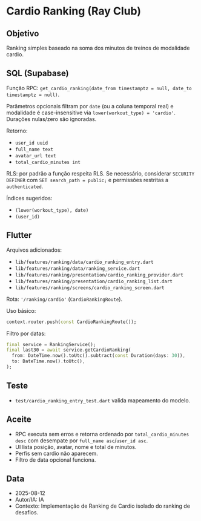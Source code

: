 # Cardio Ranking (Ray Club)

## Objetivo
Ranking simples baseado na soma dos minutos de treinos de modalidade cardio.

## SQL (Supabase)
Função RPC: `get_cardio_ranking(date_from timestamptz = null, date_to timestamptz = null)`.

Parâmetros opcionais filtram por `date` (ou a coluna temporal real) e modalidade é case-insensitive via `lower(workout_type) = 'cardio'`. Durações nulas/zero são ignoradas.

Retorno:
- `user_id uuid`
- `full_name text`
- `avatar_url text`
- `total_cardio_minutes int`

RLS: por padrão a função respeita RLS. Se necessário, considerar `SECURITY DEFINER` com `SET search_path = public;` e permissões restritas a `authenticated`.

Índices sugeridos:
- `(lower(workout_type), date)`
- `(user_id)`

## Flutter
Arquivos adicionados:
- `lib/features/ranking/data/cardio_ranking_entry.dart`
- `lib/features/ranking/data/ranking_service.dart`
- `lib/features/ranking/presentation/cardio_ranking_provider.dart`
- `lib/features/ranking/presentation/cardio_ranking_list.dart`
- `lib/features/ranking/screens/cardio_ranking_screen.dart`

Rota: `'/ranking/cardio'` (`CardioRankingRoute`).

Uso básico:
```dart
context.router.push(const CardioRankingRoute());
```

Filtro por datas:
```dart
final service = RankingService();
final last30 = await service.getCardioRanking(
  from: DateTime.now().toUtc().subtract(const Duration(days: 30)),
  to: DateTime.now().toUtc(),
);
```

## Teste
- `test/cardio_ranking_entry_test.dart` valida mapeamento do modelo.

## Aceite
- RPC executa sem erros e retorna ordenado por `total_cardio_minutes desc` com desempate por `full_name asc`/`user_id asc`.
- UI lista posição, avatar, nome e total de minutos.
- Perfis sem cardio não aparecem.
- Filtro de data opcional funciona.

## Data
- 2025-08-12  
- Autor/IA: IA  
- Contexto: Implementação de Ranking de Cardio isolado do ranking de desafios.


